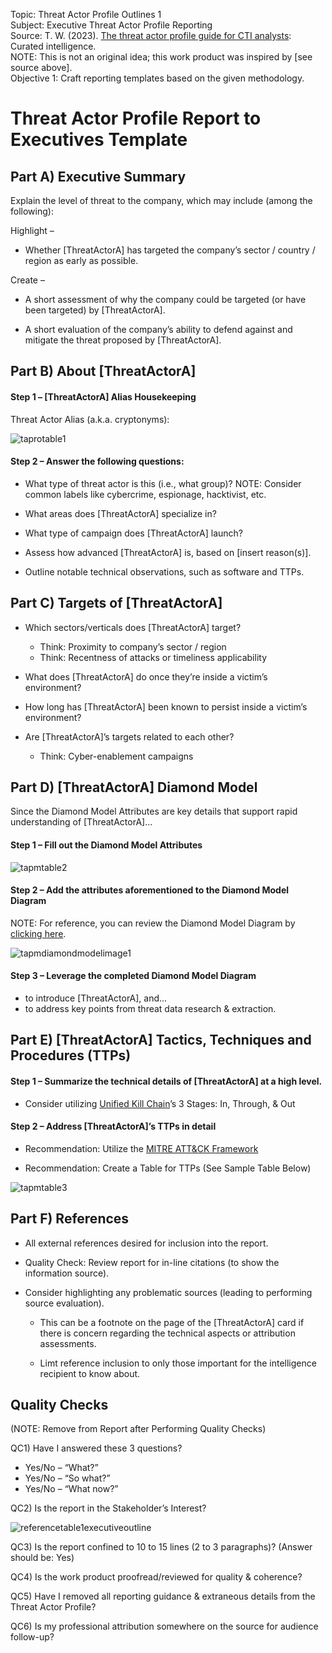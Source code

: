 Topic: Threat Actor Profile Outlines 1 <br />
Subject: Executive Threat Actor Profile Reporting <br />
Source: T. W.  (2023).  [The threat actor profile guide for CTI analysts](https://drive.google.com/file/d/1aIPxUgIA_fC0aH78hN_CQRlMZa69fZ8K/view): Curated intelligence. <br />
NOTE: This is not an original idea; this work product was inspired by [see source above]. <br />
Objective 1: Craft reporting templates based on the given methodology. <br />

<h1>Threat Actor Profile Report to Executives Template</h1>

<h2>Part A) Executive Summary</h2>

Explain the level of threat to the company, which may include (among the following):<br />

Highlight – 

+ Whether [ThreatActorA] has targeted the company’s sector / country / region as early as 
   possible.

Create – 

+ A short assessment of why the company could be targeted (or have been targeted) by 
   [ThreatActorA].

+ A short evaluation of the company’s ability to defend against and mitigate the threat proposed 
   by [ThreatActorA].

<h2>Part B) About [ThreatActorA]</h2>

<h4>Step 1 – [ThreatActorA] Alias Housekeeping</h4>

Threat Actor Alias (a.k.a. cryptonyms):

![taprotable1](https://github.com/reachchrisyoung/Threat-Actor-Profile-Outlines-1/assets/104402775/5ef0c925-d44c-4934-bbea-55a0d880956d)

<h4>Step 2 – Answer the following questions:</h4>

+ What type of threat actor is this (i.e., what group)? 
  NOTE: Consider common labels like cybercrime, espionage, hacktivist, etc.

+ What areas does [ThreatActorA] specialize in?

+ What type of campaign does [ThreatActorA] launch?

+ Assess how advanced [ThreatActorA] is, based on [insert reason(s)].  

+ Outline notable technical observations, such as software and TTPs.

<h2>Part C) Targets of [ThreatActorA]</h2>

+ Which sectors/verticals does [ThreatActorA] target?

  + Think: Proximity to company’s sector / region
  + Think: Recentness of attacks or timeliness applicability

+ What does [ThreatActorA] do once they’re inside a victim’s environment?

+ How long has [ThreatActorA] been known to persist inside a victim’s environment?

+ Are [ThreatActorA]’s targets related to each other?

  + Think: Cyber-enablement campaigns

<h2>Part D) [ThreatActorA] Diamond Model</h2>

Since the Diamond Model Attributes are key details that support rapid understanding of [ThreatActorA]...

<h4>Step 1 – Fill out the Diamond Model Attributes</h4>

![tapmtable2](https://github.com/reachchrisyoung/Threat-Actor-Profile-Outlines-1/assets/104402775/172b097d-f1eb-4318-a969-f80f0534d239)

<h4>Step 2 – Add the attributes aforementioned to the Diamond Model Diagram</h4>

NOTE: For reference, you can review the Diamond Model Diagram by [clicking here](https://www.activeresponse.org/wp-content/uploads/2013/07/diamond.pdf?adlt=strict).

![tapmdiamondmodelimage1](https://github.com/reachchrisyoung/Threat-Actor-Profile-Outlines-1/assets/104402775/dc388007-67e7-4b15-8317-8922417543df)

<h4>Step 3 – Leverage the completed Diamond Model Diagram</h4>
   
+ to introduce [ThreatActorA], and...
+ to address key points from threat data research & extraction.

<h2>Part E) [ThreatActorA] Tactics, Techniques and Procedures (TTPs)</h2>

<h4>Step 1 – Summarize the technical details of [ThreatActorA] at a high level.</h4>

+ Consider utilizing [Unified Kill Chain](https://www.unifiedkillchain.com/assets/The-Unified-Kill-Chain.pdf)’s 3 Stages: In, Through, & Out

<h4>Step 2 – Address [ThreatActorA]’s TTPs in detail</h4>

+ Recommendation: Utilize the [MITRE ATT&CK Framework](https://attack.mitre.org/)

+ Recommendation: Create a Table for TTPs (See Sample Table Below)

![tapmtable3](https://github.com/reachchrisyoung/Threat-Actor-Profile-Outlines-1/assets/104402775/dd85a18f-185c-494c-b222-e9dd59e43182)

<h2>Part F) References</h2>

+ All external references desired for inclusion into the report.

+ Quality Check: Review report for in-line citations (to show the information source).

+ Consider highlighting any problematic sources (leading to performing source evaluation).

  + This can be a footnote on the page of the [ThreatActorA] card if there is concern regarding 
      the technical aspects or attribution assessments.

  + Limt reference inclusion to only those important for the intelligence recipient to know about.

<h2>Quality Checks</h2>

(NOTE: Remove from Report after Performing Quality Checks)

QC1) Have I answered these 3 questions?

+ Yes/No – “What?”
+ Yes/No – “So what?”
+ Yes/No – “What now?”

QC2) Is the report in the Stakeholder’s Interest?

![referencetable1executiveoutline](https://github.com/reachchrisyoung/Threat-Actor-Profile-Outlines-1/assets/104402775/bd0004fb-7be0-44bb-9f79-4e0e6556ac1f)

QC3) Is the report confined to 10 to 15 lines (2 to 3 paragraphs)? (Answer should be: Yes)

QC4) Is the work product proofread/reviewed for quality & coherence? 

QC5) Have I removed all reporting guidance & extraneous details from the Threat Actor Profile?

QC6) Is my professional attribution somewhere on the source for audience follow-up?
















